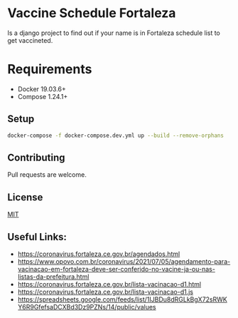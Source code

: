 # Vaccine Schedule Fortaleza

Is a django project to find out if your name is in Fortaleza schedule list to get vaccineted.

# Requirements

- Docker 19.03.6+
- Compose 1.24.1+

## Setup
    
```bash
docker-compose -f docker-compose.dev.yml up --build --remove-orphans
```

## Contributing

Pull requests are welcome.

## License

[MIT](https://choosealicense.com/licenses/mit/)


## Useful Links:

- https://coronavirus.fortaleza.ce.gov.br/agendados.html
- https://www.opovo.com.br/coronavirus/2021/07/05/agendamento-para-vacinacao-em-fortaleza-deve-ser-conferido-no-vacine-ja-ou-nas-listas-da-prefeitura.html
- https://coronavirus.fortaleza.ce.gov.br/lista-vacinacao-d1.html
- https://coronavirus.fortaleza.ce.gov.br/lista-vacinacao-d1.js
- https://spreadsheets.google.com/feeds/list/1IJBDu8dRGLkBgX72sRWKY6R9GfefsaDCXBd3Dz9PZNs/14/public/values